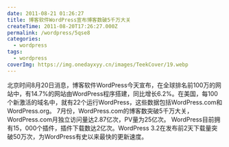 ```yaml
---
date: 2011-08-21 01:26:27
title: 博客软件WordPress宣布博客数破5千万大关
createTime: 2011-08-20T17:26:27.000Z
permalink: /wordpress/5qse8
categories:
  - wordpress
tags:
  - wordpress
coverImg: https://img.onedayxyy.cn/images/TeekCover/19.webp
---
```


北京时间8月20日消息，博客软件WordPress今天宣布，在全球排名前100万的网站中，有14.7%的网站由WordPress程序搭建，同比增长6.2%。在美国，每100个新激活的域名中，就有22个运行WordPress，这些数据包括WordPress.com和WordPress.org。 7月份，WordPress.com的博客数突破5千万大关，WordPress.com月独立访问量达2.87亿次，PV量为25亿次。 WordPress目前拥有15，000个插件，插件下载数达2亿次。WordPress 3.2在发布前2天下载量突破50万次，为WordPress有史以来最快的更新速度。
